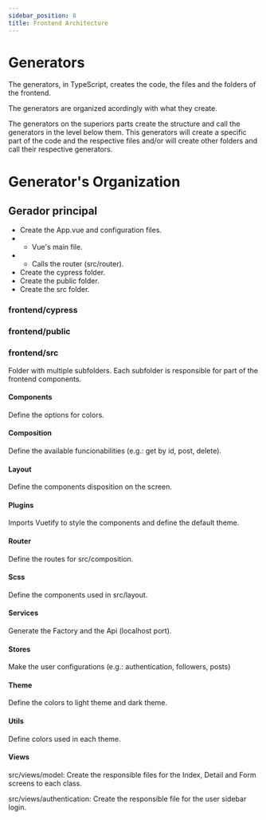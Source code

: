 ```yaml
---
sidebar_position: 8
title: Frontend Architecture
---
```


# Generators
The generators, in TypeScript, creates the code, the files and the folders of the frontend.

The generators are organized acordingly with what they create.

The generators on the superiors parts create the structure and call the generators in the level below them. This generators will create a specific part of the code and the respective files and/or will create other folders and call their respective generators.

# Generator's Organization
## Gerador principal
- Create the App.vue and configuration files.
- - Vue's main file.
- - Calls the router (src/router).
- Create the cypress folder.
- Create the public folder.
- Create the src folder.

### frontend/cypress

### frontend/public

### frontend/src
Folder with multiple subfolders.
Each subfolder is responsible for part of the frontend components.

#### Components
Define the options for colors.

#### Composition
Define the available funcionabilities (e.g.: get by id, post, delete).

#### Layout
Define the components disposition on the screen.

#### Plugins
Imports Vuetify to style the components and define the default theme.

#### Router
Define the routes for src/composition.

#### Scss
Define the components used in src/layout.

#### Services
Generate the Factory and the Api (localhost port).

#### Stores
Make the user configurations (e.g.: authentication, followers, posts)

#### Theme
Define the colors to light theme and dark theme.

#### Utils
Define colors used in each theme.

#### Views
src/views/model: Create the responsible files for the Index, Detail and Form screens to each class.

src/views/authentication: Create the responsible file for the user sidebar login.